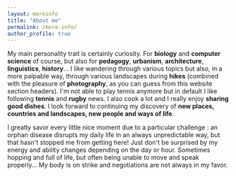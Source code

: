 ```yaml
---
layout: moreinfo
title: "About me"
permalink: /more-info/
author_profile: true
---
```


My main personality trait is certainly <important>curiosity</important>. For **biology** and **computer science** of course, but also for **pedagogy**, **urbanism**, **architecture**, **linguistics**, **history**... I like wandering through various topics but also, in a more palpable way, through various landscapes during **hikes** (combined with the pleasure of **photography**, as you can guess from this website section headers). I'm not able to play tennis anymore but in default I like following **tennis** and **rugby** news. I also cook a lot and I really enjoy **sharing good dishes**. I look forward to continuing my discovery of **new places, countries and landscapes, new people and ways of life**.

I greatly savor every little nice moment due to a particular challenge : an orphan disease disrupts my daily life in an always unpredictable way, but that hasn't stopped me from getting here! Just don't be surprised by my energy and ability changes depending on the day or hour. Sometimes hopping and full of life, but often being unable to move and speak properly... My body is on strike and negotiations are not always in my favor.
